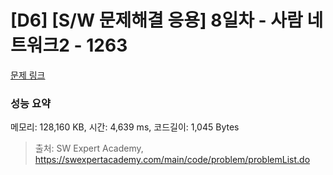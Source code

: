 # [D6] [S/W 문제해결 응용] 8일차 - 사람 네트워크2 - 1263 

[문제 링크](https://swexpertacademy.com/main/code/problem/problemDetail.do?contestProbId=AV18P2B6Iu8CFAZN) 

### 성능 요약

메모리: 128,160 KB, 시간: 4,639 ms, 코드길이: 1,045 Bytes



> 출처: SW Expert Academy, https://swexpertacademy.com/main/code/problem/problemList.do